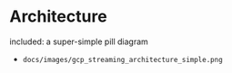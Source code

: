 
# Architecture

included: a super-simple pill diagram

- `docs/images/gcp_streaming_architecture_simple.png`

